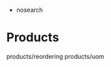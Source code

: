   - nosearch

# Products

<div class="toctree" data-titlesonly="">

products/reordering products/uom

</div>
